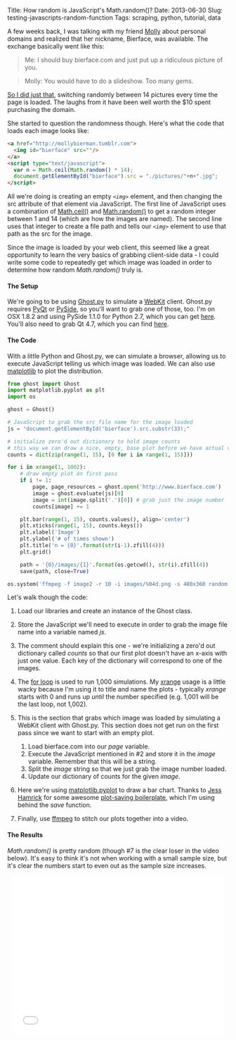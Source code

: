 Title: How random is JavaScript's Math.random()?
Date: 2013-06-30
Slug: testing-javascripts-random-function
Tags: scraping, python, tutorial, data

A few weeks back, I was talking with my friend [Molly](http://mollybierman.tumblr.com) about personal domains and realized that her nickname, Bierface, was available.  The exchange basically went like this:

> Me: I should buy bierface.com and just put up a ridiculous picture of you.

> Molly: You would have to do a slideshow. Too many gems.

[So I did just that](http://www.bierface.com), switching randomly between 14 pictures every time the page is loaded.  The laughs from it have been well worth the $10 spent purchasing the domain.

She started to question the randomness though.  Here's what the code that loads each image looks like:

```html
<a href="http://mollybierman.tumblr.com">
  <img id="bierface" src=""/>
</a>
<script type="text/javascript">
  var n = Math.ceil(Math.random() * 14);
  document.getElementById("bierface").src = "./pictures/"+n+".jpg";
</script>
```
All we're doing is creating an empty _`<img>`_ element, and then changing the src attribute of that element via JavaScript.  The first line of JavaScript uses a combination of [Math.ceil()](https://developer.mozilla.org/en-US/docs/Web/JavaScript/Reference/Global_Objects/Math/ceil) and [Math.random()](https://developer.mozilla.org/en-US/docs/Web/JavaScript/Reference/Global_Objects/Math/random) to get a random integer between 1 and 14 (which are how the images are named).  The second line uses that integer to create a file path and tells our _`<img>`_ element to use that path as the src for the image.

Since the image is loaded by your web client, this seemed like a great opportunity to learn the very basics of grabbing client-side data - I could write some code to repeatedly get which image was loaded in order to determine how random _Math.random()_ truly is.

#### The Setup
We're going to be using [Ghost.py](http://jeanphix.me/Ghost.py/) to simulate a [WebKit](http://en.wikipedia.org/wiki/WebKit) client.  Ghost.py requires [PyQt](http://en.wikipedia.org/wiki/PyQt) or [PySide](http://en.wikipedia.org/wiki/PySide), so you'll want to grab one of those, too.  I'm on OSX 1.8.2 and using PySide 1.1.0 for Python 2.7, which you can get [here](http://qt-project.org/wiki/PySide_Binaries_MacOSX).  You'll also need to grab Qt 4.7, which you can find [here](http://packages.kitware.com/item/3736).

#### The Code
With a little Python and Ghost.py, we can simulate a browser, allowing us to execute JavaScript telling us which image was loaded.  We can also use [matplotlib](http://matplotlib.org/) to plot the distribution.

```python
from ghost import Ghost
import matplotlib.pyplot as plt
import os

ghost = Ghost()

# JavaScript to grab the src file name for the image loaded
js = "document.getElementById('bierface').src.substr(33);"

# initialize zero'd out dictionary to hold image counts
# this way we can draw a nice, empty, base plot before we have actual values
counts = dict(zip(range(1, 15), [0 for i in range(1, 15)]))

for i in xrange(1, 1002):
    # draw empty plot on first pass
    if i != 1:
        page, page_resources = ghost.open('http://www.bierface.com')
        image = ghost.evaluate(js)[0]
        image = int(image.split('.')[0]) # grab just the image number
        counts[image] += 1

    plt.bar(range(1, 15), counts.values(), align='center')
    plt.xticks(range(1, 15), counts.keys())
    plt.xlabel('Image')
    plt.ylabel('# of times shown')
    plt.title('n = {0}'.format(str(i-1).zfill(4)))
    plt.grid()

    path = '{0}/images/{1}'.format(os.getcwd(), str(i).zfill(4))
    save(path, close=True)

os.system('ffmpeg -f image2 -r 10 -i images/%04d.png -s 480x360 random.avi')
```

Let's walk though the code:

1. Load our libraries and create an instance of the Ghost class.
2. Store the JavaScript we'll need to execute in order to grab the image file name into a variable named _js_.
3. The comment should explain this one - we're initializing a zero'd out dictionary called _counts_ so that our first plot doesn't have an x-axis with just one value.  Each key of the dictionary will correspond to one of the images.
4. The [for loop](http://docs.python.org/2/reference/compound_stmts.html#for) is used to run 1,000 simulations.  My [xrange](http://docs.python.org/2/library/functions.html#xrange) usage is a little wacky because I'm using it to title and name the plots - typically _xrange_ starts with 0 and runs up _until_ the number specified (e.g. 1,001 will be the last loop, not 1,002).
5. This is the section that grabs which image was loaded by simulating a WebKit client with Ghost.py.  This section does not get run on the first pass since we want to start with an empty plot.

    1. Load bierface.com into our _page_ variable.
    2. Execute the JavaScript mentioned in #2 and store it in the _image_ variable.  Remember that this will be a string.
    3. Split the _image_ string so that we just grab the image number loaded.
    4. Update our dictionary of counts for the given _image_.

6. Here we're using [matplotlib.pyplot](http://matplotlib.org/api/pyplot_api.html) to draw a bar chart.  Thanks to [Jess Hamrick](http://www.jesshamrick.com/) for some awesome [plot-saving boilerplate](http://www.jesshamrick.com/2012/09/03/saving-figures-from-pyplot/), which I'm using behind the _save_ function.
7. Finally, use [ffmpeg](https://en.wikipedia.org/wiki/FFmpeg) to stitch our plots together into a video.

#### The Results
_Math.random()_ is pretty random (though #7 is the clear loser in the video below).  It's easy to think it's not when working with a small sample size, but it's clear the numbers start to even out as the sample size increases.

<center><iframe width="480" height="360" src="//www.youtube.com/embed/y-tRXCyBk4w" frameborder="0" allowfullscreen></iframe></center>